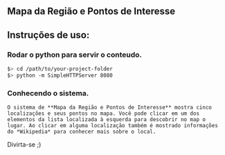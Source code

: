 ## Mapa da Região e Pontos de Interesse

## Instruções de uso:

### Rodar o python para servir o conteudo.

  ```bash
  $> cd /path/to/your-project-folder
  $> python -m SimpleHTTPServer 8080
  ```

### Conhecendo o sistema.
	O sistema de **Mapa da Região e Pontos de Interesse** mostra cinco localizações e seus pontos no mapa. Você pode clicar em um dos elementos da lista localizada à esquerda para descobrir no map o lugar. Ao clicar em alguma localização também é mostrado informações do *Wikipedia* para conhecer mais sobre o local.
  
Divirta-se ;)
